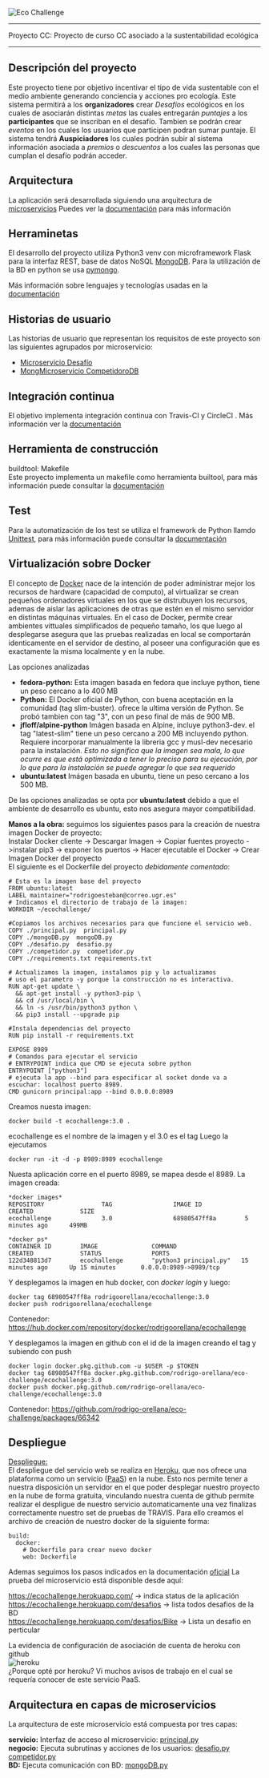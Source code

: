 ![Eco Challenge](images/eco.jpeg "Eco Challenge")
***
Proyecto CC: Proyecto de curso CC asociado a la sustentabilidad ecológica
***
## Descripción del proyecto 
Este proyecto tiene por objetivo incentivar el tipo de vida sustentable con el medio ambiente generando conciencia y acciones pro ecología. Este sistema permitirá a los **organizadores** crear *Desafíos* ecológicos en los cuales de asociarán distintas *metas* las cuales entregarán *puntajes* a los **participantes** que se inscriban en el desafío. Tambien se podrán crear *eventos* en los cuales los usuarios que participen podran sumar puntaje. El sistema tendrá **Auspiciadores** los cuales podrán subir al sistema información asociada a *premios* o *descuentos* a los cuales las personas que cumplan el desafío podrán acceder.

## Arquitectura
La aplicación será desarrollada siguiendo una arquitectura de [microservicios](https://en.wikipedia.org/wiki/Microservices) 
Puedes ver la [documentación](https://github.com/rodrigo-orellana/eco-challenge/blob/master/docs/arquitectura.md) para más información

## Herraminetas
El desarrollo del proyecto utiliza Python3 venv con microframework Flask para la interfaz REST, base de datos NoSQL [MongoDB](https://www.mongodb.com). Para la utilización de la BD en python se usa [pymongo](https://api.mongodb.com/python/current/). 

Más información sobre lenguajes y tecnologías usadas en la [documentación](https://github.com/rodrigo-orellana/eco-challenge/blob/master/docs/herramientas.md)  

## Historias de usuario
Las historias de usuario que representan los requisitos de este proyecto son las siguientes agrupados por microservicio:
* [Microservicio Desafío](https://github.com/rodrigo-orellana/eco-challenge/milestone/7)
* [MongMicroservicio CompetidoroDB](https://github.com/rodrigo-orellana/eco-challenge/milestone/6)

## Integración continua
El objetivo implementa integración continua con Travis-CI y CircleCI . Más información ver la [documentación](https://github.com/rodrigo-orellana/eco-challenge/blob/master/docs/integracion_continua.md)

## Herramienta de construcción
buildtool: Makefile  
Este proyecto implementa un makefile como herramienta builtool, para más información puede consultar la [documentación](https://github.com/rodrigo-orellana/eco-challenge/blob/master/docs/buildtool.md)

## Test 
Para la automatización de los test se utiliza el framework de Python llamdo [Unittest](https://docs.python.org/3/library/unittest.html), para más información puede consultar la [documentación](https://github.com/rodrigo-orellana/eco-challenge/blob/master/docs/test.md)

## Virtualización sobre Docker
El concepto de [Docker](https://www.docker.com/) nace de la intención de poder administrar mejor los recursos de hardware (capacidad de computo), al virtualizar se crean pequeños ordenadores virtuales en los que se  distrubuyen los recursos, ademas de aislar las aplicaciones de otras que estén en el mismo servidor en distintas máquinas virtuales. En el caso de Docker, permite crear ambientes vittuales simplificados de pequeño tamaño, los que luego al desplegarse asegura que las pruebas realizadas en local se comportarán identicamente en el servidor de destino, al poseer una configuración que es exactamente la misma localmente y en la nube.  

Las opciones analizadas  
* **fedora-python:** Esta imagen basada en fedora que incluye python, tiene un peso cercano a lo 400 MB
* **Python:** El Docker oficial de Python, con buena aceptación en la comunidad (tag slim-buster). ofrece la ultima versión de Python. Se probó tambien con tag "3", con un peso final de más  de 900 MB.
* **jfloff/alpine-python** Imágen basada en Alpine, incluye python3-dev. el tag "latest-slim" tiene un peso cercano a 200 MB incluyendo python. Requiere incorporar manualmente la libreria gcc y musl-dev necesario para la instalación. *Esto no significa que la imagen sea mala, lo que ocurre es que está optimizada a tener lo preciso para su ejecución, por lo que para la instalación se puede agregar lo que sea requerido*
* **ubuntu:latest** Imágen basada en ubuntu, tiene un peso cercano a los 500 MB.  

De las opciones analizadas se opta por **ubuntu:latest** debido a que el ambiente de desarrollo es ubuntu, esto nos asegura mayor compatibilidad.  

**Manos a la obra:** seguimos los siguientes pasos para la creación de nuestra imagen Docker de proyecto:  
Instalar Docker cliente -> Descargar Imagen -> Copiar fuentes proyecto ->instalar pip3 -> exponer los puertos -> Hacer ejecutable el Docker -> Crear Imagen Docker del proyecto  
El siguiente es el Dockerfile del proyecto *debidamente comentado*:  
~~~
# Esta es la imagen base del proyecto
FROM ubuntu:latest
LABEL maintainer="rodrigoesteban@correo.ugr.es"
# Indicamos el directorio de trabajo de la imagen:
WORKDIR ~/ecochallenge/

#Copiamos los archivos necesarios para que funcione el servicio web.
COPY ./principal.py  principal.py
COPY ./mongoDB.py  mongoDB.py
COPY ./desafio.py  desafio.py
COPY ./competidor.py  competidor.py
COPY ./requirements.txt requirements.txt

# Actualizamos la imagen, instalamos pip y lo actualizamos
# uso el parametro -y porque la construcción no es interactiva.
RUN apt-get update \
  && apt-get install -y python3-pip \
  && cd /usr/local/bin \
  && ln -s /usr/bin/python3 python \
  && pip3 install --upgrade pip

#Instala dependencias del proyecto
RUN pip install -r requirements.txt

EXPOSE 8989
# Comandos para ejecutar el servicio
# ENTRYPOINT indica que CMD se ejecuta sobre python
ENTRYPOINT ["python3"]
# ejecuta la app --bind para especificar al socket donde va a escuchar: localhost puerto 8989.
CMD gunicorn principal:app --bind 0.0.0.0:8989
~~~


Creamos nuesta imagen:
~~~
docker build -t ecochallenge:3.0 .
~~~
ecochallenge es el nombre de la imagen y el 3.0 es el tag
Luego la ejecutamos
~~~
docker run -it -d -p 8989:8989 ecochallenge
~~~
Nuesta aplicación corre en el puerto 8989, se mapea desde el 8989.
La imagen creada:
~~~
*docker images*
REPOSITORY                TAG                 IMAGE ID            CREATED             SIZE
ecochallenge              3.0                 68980547ff8a        5 minutes ago      499MB

*docker ps*
CONTAINER ID        IMAGE               COMMAND                  CREATED             STATUS              PORTS                    
122d348813d7        ecochallenge        "python3 principal.py"   15 minutes ago      Up 15 minutes       0.0.0.0:8989->8989/tcp   
~~~
Y desplegamos la imagen en hub docker, con *docker login* y luego:
~~~
docker tag 68980547ff8a rodrigoorellana/ecochallenge:3.0
docker push rodrigoorellana/ecochallenge
~~~

Contenedor: https://hub.docker.com/repository/docker/rodrigoorellana/ecochallenge  
  
Y desplegamos la imagen en github con el id de la imagen creando el tag y subiendo con push  
~~~
docker login docker.pkg.github.com -u $USER -p $TOKEN  
docker tag 68980547ff8a docker.pkg.github.com/rodrigo-orellana/eco-challenge/ecochallenge:3.0	
docker push docker.pkg.github.com/rodrigo-orellana/eco-challenge/ecochallenge:3.0  
~~~
Contenedor: https://github.com/rodrigo-orellana/eco-challenge/packages/66342  


## Despliegue
[Despliegue:](https://ecochallenge.herokuapp.com/)  
El despliegue del servicio web se realiza en [Heroku](https://www.heroku.com), que nos ofrece una plataforma como un servicio ([PaaS](https://en.wikipedia.org/wiki/Platform_as_a_service)) en la nube. Esto nos permite tener a nuestra disposición un servidor en el que poder desplegar nuestro proyecto en la nube de forma gratuita, vinculando nuestra cuenta de github permite realizar el despligue de nuestro servicio automaticamente una vez finalizas correctamente nuestro set de pruebas de TRAVIS. Para ello creamos el archivo de creación de nuestro docker de la siguiente forma:  
~~~
build:
  docker:
    # Dockerfile para crear nuevo docker 
    web: Dockerfile
~~~
Ademas seguimos los pasos indicados en la documentación [oficial](https://devcenter.heroku.com/articles/build-docker-images-heroku-yml) 
La prueba del microservicio está disponible desde aquí:
  
https://ecochallenge.herokuapp.com/              -> indica status de la aplicación  
https://ecochallenge.herokuapp.com/desafios      -> lista todos desafios de la BD  
https://ecochallenge.herokuapp.com/desafios/Bike -> Lista un desafio en perticular  

La evidencia de configuración de asociación de cuenta de heroku con github  
![heroku](docs/images/heroku.png "heroku")  
¿Porque opté por heroku? Vi muchos avisos de trabajo en el cual se requería conocer de este servicio PaaS.  
## Arquitectura en capas de microservicios
La arquitectura de este microservicio está compuesta por tres capas:  

**servicio:** Interfaz de acceso al microservicio: [principal.py](https://github.com/rodrigo-orellana/eco-challenge/blob/master/principal.py)  
**negocio:** Ejecuta subrutinas y acciones de los usuarios: [desafio.py](https://github.com/rodrigo-orellana/eco-challenge/blob/master/desafio.py) [competidor.py](https://github.com/rodrigo-orellana/eco-challenge/blob/master/competidor.py)  
**BD:** Ejecuta comunicación con BD: [mongoDB.py](https://github.com/rodrigo-orellana/eco-challenge/blob/master/mongoDB.py)  